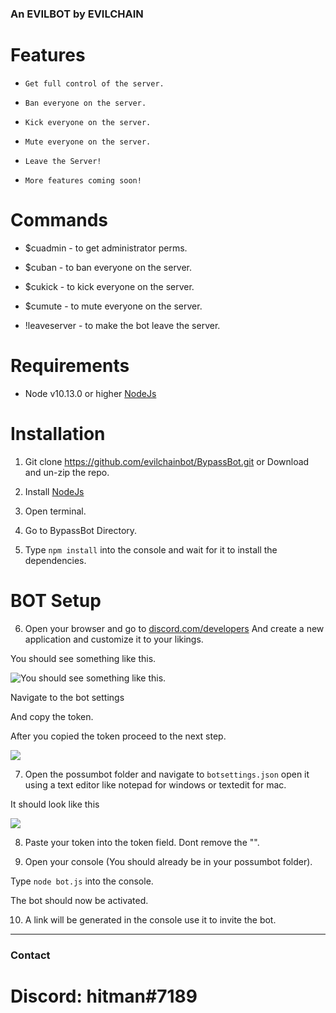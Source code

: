 ### An EVILBOT by EVILCHAIN

# Features
* `Get full control of the server.`

* `Ban everyone on the server.`

* `Kick everyone on the server.`

* `Mute everyone on the server.`

* `Leave the Server!`

* `More features coming soon!`

# Commands

* $cuadmin - to get administrator perms.

* $cuban - to ban everyone on the server.

* $cukick - to kick everyone on the server.

* $cumute - to mute everyone on the server.

* !leaveserver - to make the bot leave the server.

# Requirements
* Node v10.13.0 or higher [NodeJs](https://nodejs.org/en/download/)

# Installation

1. Git clone https://github.com/evilchainbot/BypassBot.git or Download and un-zip the repo.

2. Install [NodeJs](https://nodejs.org/en/download/)

3. Open terminal.

4. Go to BypassBot Directory.

5. Type `npm install` into the console and wait for it to install the dependencies.

# BOT Setup

6. Open your browser and go to [discord.com/developers](https://discordapp.com/developers/applications/)
And create a new application and customize it to your likings.

You should see something like this.

![You should see something like this.](https://imgur.com/a/cNcs5q0)

Navigate to the bot settings

And copy the token.

After you copied the token proceed to the next step.

![](https://cdn.discordapp.com/attachments/508571077958434839/511259113712517130/2018-11-11_21.21.00.png)

7. Open the possumbot folder and navigate to `botsettings.json` open it using a text editor like notepad for windows or textedit for mac.

It should look like this

![](https://media.discordapp.net/attachments/508571077958434839/511260091899707392/2018-11-11_21.11.08.png)

8. Paste your token into the token field. Dont remove the "".

9. Open your console (You should already be in your possumbot folder).

Type `node bot.js` into the console.

The bot should now be activated.

10. A link will be generated in the console use it to invite the bot.
-----

### Contact
# Discord: hitman#7189
